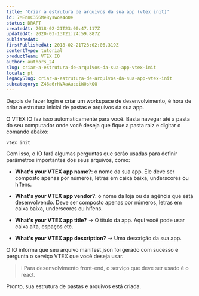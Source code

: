 ```yaml
---
title: 'Criar a estrutura de arquivos da sua app (vtex init)'
id: 7MEnnC356Me8yswoK4o0e
status: DRAFT
createdAt: 2018-02-21T23:00:47.117Z
updatedAt: 2020-03-13T21:24:59.887Z
publishedAt: 
firstPublishedAt: 2018-02-21T23:02:06.319Z
contentType: tutorial
productTeam: VTEX IO
author: authors_24
slug: criar-a-estrutura-de-arquivos-da-sua-app-vtex-init
locale: pt
legacySlug: criar-a-estrutura-de-arquivos-da-sua-app-vtex-init
subcategory: Z46a6rHVAaAucoiW0skQQ
---
```


Depois de fazer login e criar um workspace de desenvolvimento, é hora de criar a estrutura inicial de pastas e arquivos da sua app.

O VTEX IO faz isso automaticamente para você. Basta navegar até a pasta do seu computador onde você deseja que fique a pasta raiz e digitar o comando abaixo:

`vtex init`

Com isso, o IO fará algumas perguntas que serão usadas para definir parâmetros importantes dos seus arquivos, como:

- __What's your VTEX app name?__: o nome da sua app. Ele deve ser composto apenas por números, letras em caixa baixa, underscores ou hífens.

- __What's your VTEX app vendor?__: o nome da loja ou da agência que está desenvolvendo. Deve ser composto apenas por números, letras em caixa baixa, underscores ou hífens.

- __What's your VTEX app title?__ -> O título da app. Aqui você pode usar caixa alta, espaços etc.

- __What's your VTEX app description?__ -> Uma descrição da sua app.

O IO informa que seu arquivo manifest.json foi gerado com sucesso e pergunta o serviço VTEX que você deseja usar.

>ℹ️ Para desenvolvimento front-end, o serviço que deve ser usado é o react.

Pronto, sua estrutura de pastas e arquivos está criada.
